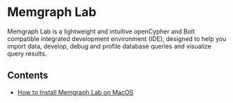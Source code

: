 # Memgraph Lab

Memgraph Lab is a lightweight and intuitive openCypher and Bolt compatible
integrated development environment (IDE), designed to help you import data,
develop, debug and profile database queries and visualize query results.

## Contents

  * [How to Install Memgraph Lab on MacOS](how_to_install_memgraph_lab_on_macos.md)


